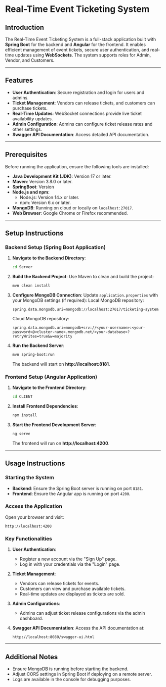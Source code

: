# Real-Time Event Ticketing System

## Introduction
The Real-Time Event Ticketing System is a full-stack application built with **Spring Boot** for the backend and **Angular** for the frontend. It enables efficient management of event tickets, secure user authentication, and real-time updates using **WebSockets**. The system supports roles for Admin, Vendor, and Customers.

---

## Features
- **User Authentication**: Secure registration and login for users and admins.
- **Ticket Management**: Vendors can release tickets, and customers can purchase tickets.
- **Real-Time Updates**: WebSocket connections provide live ticket availability updates.
- **Admin Configuration**: Admins can configure ticket release rates and other settings.
- **Swagger API Documentation**: Access detailed API documentation.

---

## Prerequisites
Before running the application, ensure the following tools are installed:

- **Java Development Kit (JDK)**: Version 17 or later.
- **Maven**: Version 3.8.0 or later.
- **SpringBoot**: Version 
- **Node.js and npm**:
  - Node.js: Version 14.x or later.
  - npm: Version 6.x or later.
- **MongoDB**: Running on cloud or locally on `localhost:27017`.
- **Web Browser**: Google Chrome or Firefox recommended.

---

## Setup Instructions

### Backend Setup (Spring Boot Application)
1. **Navigate to the Backend Directory**:
   ```bash
   cd Server
   ```

2. **Build the Backend Project**:
   Use Maven to clean and build the project:
   ```bash
   mvn clean install
   ```

3. **Configure MongoDB Connection**:
   Update `application.properties` with your MongoDB settings (if required):
   Local MongoDB repository:
   ```properties
   spring.data.mongodb.uri=mongodb://localhost:27017/ticketing-system
   ```
   Cloud MongoDB repository:
   ```properties
   spring.data.mongodb.uri=mongodb+srv://<your-username>:<your-password>@<cluster-name>.mongodb.net/<your-database>?retryWrites=true&w=majority

   ```

5. **Run the Backend Server**:
   ```bash
   mvn spring-boot:run
   ```
   The backend will start on **http://localhost:8181**.

### Frontend Setup (Angular Application)
1. **Navigate to the Frontend Directory**:
   ```bash
   cd CLIENT
   ```

2. **Install Frontend Dependencies**:
   ```bash
   npm install
   ```

3. **Start the Frontend Development Server**:
   ```bash
   ng serve
   ```
   The frontend will run on **http://localhost:4200**.

---

## Usage Instructions

### Starting the System
- **Backend**: Ensure the Spring Boot server is running on port `8181`.
- **Frontend**: Ensure the Angular app is running on port `4200`.

### Access the Application
Open your browser and visit:
```
http://localhost:4200
```

### Key Functionalities
1. **User Authentication**:
   - Register a new account via the "Sign Up" page.
   - Log in with your credentials via the "Login" page.

2. **Ticket Management**:
   - Vendors can release tickets for events.
   - Customers can view and purchase available tickets.
   - Real-time updates are displayed as tickets are sold.

3. **Admin Configurations**:
   - Admins can adjust ticket release configurations via the admin dashboard.

4. **Swagger API Documentation**:
   Access the API documentation at:
   ```
   http://localhost:8080/swagger-ui.html
   ```


---

## Additional Notes
- Ensure MongoDB is running before starting the backend.
- Adjust CORS settings in Spring Boot if deploying on a remote server.
- Logs are available in the console for debugging purposes.

